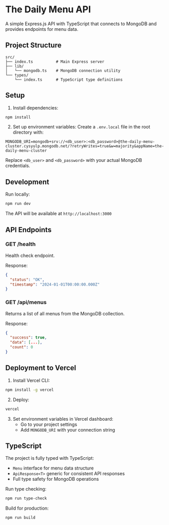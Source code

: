 # The Daily Menu API

A simple Express.js API with TypeScript that connects to MongoDB and provides endpoints for menu data.

## Project Structure

```
src/
├── index.ts          # Main Express server
├── lib/
│   └── mongodb.ts    # MongoDB connection utility
└── types/
    └── index.ts      # TypeScript type definitions
```

## Setup

1. Install dependencies:
```bash
npm install
```

2. Set up environment variables:
Create a `.env.local` file in the root directory with:
```
MONGODB_URI=mongodb+srv://<db_user>:<db_password>@the-daily-menu-cluster.cysyulp.mongodb.net/?retryWrites=true&w=majority&appName=the-daily-menu-cluster
```

Replace `<db_user>` and `<db_password>` with your actual MongoDB credentials.

## Development

Run locally:
```bash
npm run dev
```

The API will be available at `http://localhost:3000`

## API Endpoints

### GET /health
Health check endpoint.

Response:
```json
{
  "status": "OK",
  "timestamp": "2024-01-01T00:00:00.000Z"
}
```

### GET /api/menus
Returns a list of all menus from the MongoDB collection.

Response:
```json
{
  "success": true,
  "data": [...],
  "count": 0
}
```

## Deployment to Vercel

1. Install Vercel CLI:
```bash
npm install -g vercel
```

2. Deploy:
```bash
vercel
```

3. Set environment variables in Vercel dashboard:
   - Go to your project settings
   - Add `MONGODB_URI` with your connection string

## TypeScript

The project is fully typed with TypeScript:
- `Menu` interface for menu data structure
- `ApiResponse<T>` generic for consistent API responses
- Full type safety for MongoDB operations

Run type checking:
```bash
npm run type-check
```

Build for production:
```bash
npm run build
```
